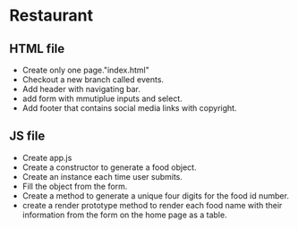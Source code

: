 # Restaurant
## HTML file 
- Create only one page."index.html"
- Checkout a new branch called events.
- Add header with navigating bar.
- add form with mmutiplue inputs and select.
- Add footer that contains social media links with copyright.
## JS file 
- Create app.js 
- Create a constructor to generate a food object.
- Create an instance each time user submits.
- Fill the object from the form.
- Create a method to generate a unique four digits for the food id number.
- create a render prototype method to render each food name with their information from the form on the home page as a table.
